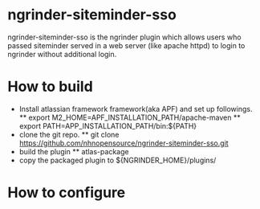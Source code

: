 ngrinder-siteminder-sso
=======================

ngrinder-siteminder-sso is the ngrinder plugin which allows users who passed siteminder served in a web server (like apache httpd) to login to ngrinder without additional login.


How to build
============
* Install atlassian framework framework(aka APF) and set up followings.
** export M2_HOME=APF_INSTALLATION_PATH/apache-maven
** export PATH=APP_INSTALLATION_PATH/bin:${PATH}
* clone the git repo.
** git clone https://github.com/nhnopensource/ngrinder-siteminder-sso.git
* build the plugin
** atlas-package
* copy the packaged plugin to ${NGRINDER_HOME}/plugins/

How to configure 
================
